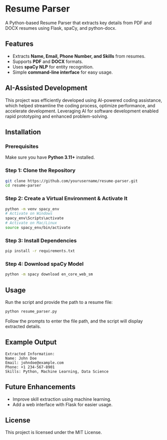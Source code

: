 # Resume Parser

A Python-based Resume Parser that extracts key details from PDF and DOCX resumes using Flask, spaCy, and python-docx.

## Features
- Extracts **Name, Email, Phone Number, and Skills** from resumes.
- Supports **PDF** and **DOCX** formats.
- Uses **spaCy NLP** for entity recognition.
- Simple **command-line interface** for easy usage.

## AI-Assisted Development
This project was efficiently developed using AI-powered coding assistance, which helped streamline the coding process, optimize performance, and accelerate development. Leveraging AI for software development enabled rapid prototyping and enhanced problem-solving.

## Installation
### Prerequisites
Make sure you have **Python 3.11+** installed.

### Step 1: Clone the Repository
```sh
git clone https://github.com/yourusername/resume-parser.git
cd resume-parser
```

### Step 2: Create a Virtual Environment & Activate It
```sh
python -m venv spacy_env
# Activate on Windows
spacy_env\Scripts\activate
# Activate on Mac/Linux
source spacy_env/bin/activate
```

### Step 3: Install Dependencies
```sh
pip install -r requirements.txt
```

### Step 4: Download spaCy Model
```sh
python -m spacy download en_core_web_sm
```

## Usage
Run the script and provide the path to a resume file:
```sh
python resume_parser.py
```
Follow the prompts to enter the file path, and the script will display extracted details.

## Example Output
```
Extracted Information:
Name: John Doe
Email: johndoe@example.com
Phone: +1 234-567-8901
Skills: Python, Machine Learning, Data Science
```

## Future Enhancements
- Improve skill extraction using machine learning.
- Add a web interface with Flask for easier usage.

## License
This project is licensed under the MIT License.
